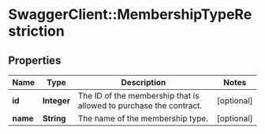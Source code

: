# SwaggerClient::MembershipTypeRestriction

## Properties
Name | Type | Description | Notes
------------ | ------------- | ------------- | -------------
**id** | **Integer** | The ID of the membership that is allowed to purchase the contract. | [optional] 
**name** | **String** | The name of the membership type. | [optional] 


